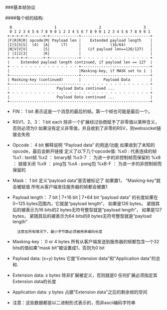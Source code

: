 
###基本帧协议

####每个帧的结构:

      0                   1                   2                   3
      0 1 2 3 4 5 6 7 8 9 0 1 2 3 4 5 6 7 8 9 0 1 2 3 4 5 6 7 8 9 0 1
     +-+-+-+-+-------+-+-------------+-------------------------------+
     |F|R|R|R| opcode|M| Payload len |    Extended payload length    |
     |I|S|S|S|  (4)  |A|     (7)     |             (16/64)           |
     |N|V|V|V|       |S|             |   (if payload len==126/127)   |
     | |1|2|3|       |K|             |                               |
     +-+-+-+-+-------+-+-------------+ - - - - - - - - - - - - - - - +
     |     Extended payload length continued, if payload len == 127  |
     + - - - - - - - - - - - - - - - +-------------------------------+
     |                               |Masking-key, if MASK set to 1  |
     +-------------------------------+-------------------------------+
     | Masking-key (continued)       |          Payload Data         |
     +-------------------------------- - - - - - - - - - - - - - - - +
     :                     Payload Data continued ...                :
     + - - - - - - - - - - - - - - - - - - - - - - - - - - - - - - - +
     |                     Payload Data continued ...                |
     +---------------------------------------------------------------+

+ FIN： 1 bit
		表示这是一个消息的最后的帧。第一个帧也可能是最后一个。

+ RSV1、2、3： 1 bit each
		除非一个扩展经过协商赋予了非零值以某种含义，否则必须为0
		如果没有定义非零值，并且收到了非零的RSV，则websocket链接会失败

+ Opcode： 4 bit
		解释说明 “Payload data” 的用途/功能
		如果收到了未知的opcode，最后会断开链接
		定义了以下几个opcode值:
		    %x0 : 代表连续的帧
		    %x1 : text帧
		    %x2 ： binary帧
		    %x3-7 ： 为进一步的非控制帧而保留的
		    %x8 ： 链接关闭
		    %x9 ： ping包
            %xA : pong包
            %xB-F ： 为进一步的非控制帧而保留的

+ Mask： 1 bit
        定义“payload data”是否被标记了
        如果置1， “Masking-key”就会被赋值
        所有从客户端发往服务器的帧都会被置1
        
+ Payload length： 7 bit | 7+16 bit | 7+64 bit
		“payload data” 的长度如果在0~125 bytes范围内，它就是“payload length”，
		如果是126 bytes， 紧随其后的被表示为16 bits的2 bytes无符号整型就是“payload length”，
		如果是127 bytes， 紧随其后的被表示为64 bits的8 bytes无符号整型就是“payload length”
		
		注意在所有情况下，最小字节数必须被用来编码长度
		
+ Masking-key： 0 or 4 bytes
		所有从客户端发送到服务器的帧都包含一个32 bits的值如果“mask bit”被设置成1，否则为0 bit
		
+ Payload data:  (x+y) bytes
		它是"Extension data"和"Application data"的总和.
		
+ Extension data:  x bytes
		除非扩展被定义，否则就是0
		任何扩展必须指定其Extension data的长度
		
+ Application data:  y bytes
		占据"Extension data"之后的剩余帧的空间
		
* 注意：这些数据都是以二进制形式表示的，而非ascii编码字符串


